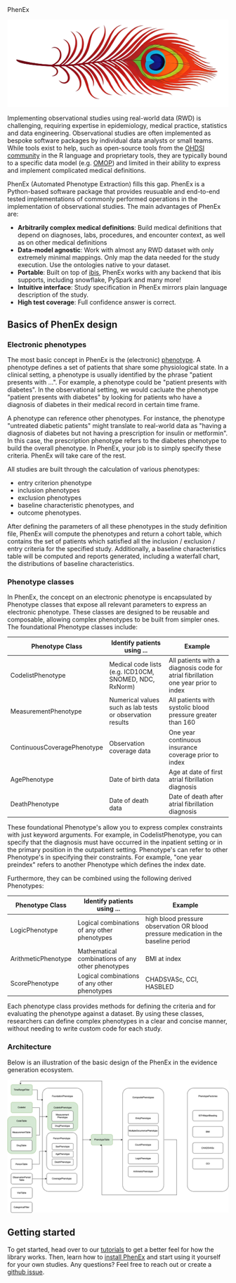 <div id="main_title" class="my-class">
PhenEx
</div>

![Alt text](assets/phenex_feather_horizontal.png)

Implementing observational studies using real-world data (RWD) is challenging, requiring expertise in epidemiology, medical practice, statistics and data engineering. Observational studies are often implemented as bespoke software packages by individual data analysts or small teams. While tools exist to help, such as open-source tools from the [OHDSI community](https://ohdsi.github.io/Hades/) in the R language and proprietary tools, they are typically bound to a specific data model (e.g. [OMOP](https://ohdsi.github.io/CommonDataModel/cdm54.html)) and limited in their ability to express and implement complicated medical definitions.

PhenEx (Automated Phenotype Extraction) fills this gap. PhenEx is a Python-based software package that provides reusuable and end-to-end tested implementations of commonly performed operations in the implementation of observational studies. The main advantages of PhenEx are:

- **Arbitrarily complex medical definitions**: Build medical definitions that depend on diagnoses, labs, procedures, and encounter context, as well as on other medical definitions
- **Data-model agnostic**: Work with almost any RWD dataset with only extremely minimal mappings. Only map the data needed for the study execution. Use the ontologies native to your dataset.
- **Portable**: Built on top of [ibis](https://ibis-project.org/), PhenEx works with any backend that ibis supports, including snowflake, PySpark and many more!
- **Intuitive interface**: Study specification in PhenEx mirrors plain language description of the study.
- **High test coverage**: Full confidence answer is correct.

## Basics of PhenEx design

### Electronic phenotypes

The most basic concept in PhenEx is the (electronic) [phenotype](https://rethinkingclinicaltrials.org/chapters/conduct/electronic-health-records-based-phenotyping/electronic-health-records-based-phenotyping-introduction/). A phenotype defines a set of patients that share some physiological state. In a clinical setting, a phenotype is usually identified by the phrase "patient presents with ...". For example, a phenotype could be "patient presents with diabetes". In the observational setting, we would cacluate the phenotype "patient presents with diabetes" by looking for patients who have a diagnosis of diabetes in their medical record in certain time frame.

A phenotype can reference other phenotypes. For instance, the phenotype "untreated diabetic patients" might translate to real-world data as "having a diagnosis of diabetes but not having a prescription for insulin or metformin". In this case, the prescription phenotype refers to the diabetes phenotype to build the overall phenotype. In PhenEx, your job is to simply specify these criteria. PhenEx will take care of the rest.

All studies are built through the calculation of various phenotypes:

- entry criterion phenotype
- inclusion phenotypes
- exclusion phenotypes
- baseline characteristic phenotypes, and
- outcome phenotypes.

After defining the parameters of all these phenotypes in the study definition file, PhenEx will compute the phenotypes and return a cohort table, which contains the set of patients which satisfied all the inclusion / exclusion / entry criteria for the specified study. Additionally, a baseline characteristics table will be computed and reports generated, including a waterfall chart, the distributions of baseline characteristics.

### Phenotype classes

In PhenEx, the concept on an electronic phenotype is encapsulated by Phenotype classes that expose all relevant parameters to express an electronic phenotype. These classes are designed to be reusable and composable, allowing complex phenotypes to be built from simpler ones. The foundational Phenotype classes include:

| Phenotype Class             | Identify patients using ...                               | Example                                                                            |
| --------------------------- | --------------------------------------------------------- | ---------------------------------------------------------------------------------- |
| CodelistPhenotype           | Medical code lists (e.g. ICD10CM, SNOMED, NDC, RxNorm)    | All patients with a diagnosis code for atrial fibrillation one year prior to index |
| MeasurementPhenotype        | Numerical values such as lab tests or observation results | All patients with systolic blood pressure greater than 160                         |
| ContinuousCoveragePhenotype | Observation coverage data                                 | One year continuous insurance coverage prior to index                              |
| AgePhenotype                | Date of birth data                                        | Age at date of first atrial fibrillation diagnosis                                 |
| DeathPhenotype              | Date of death data                                        | Date of death after atrial fibrillation diagnosis                                  |

These foundational Phenotype's allow you to express complex constraints with just keyword arguments. For example, in CodelistPhenotype, you can specify that the diagnosis must have occurred in the inpatient setting or in the primary position in the outpatient setting. Phenotype's can refer to other Phenotype's in specifying their constraints. For example, "one year preindex" refers to another Phenotype which defines the index date.

Furthermore, they can be combined using the following derived Phenotypes:

| Phenotype Class     | Identify patients using ...                       | Example                                                                             |
| ------------------- | ------------------------------------------------- | ----------------------------------------------------------------------------------- |
| LogicPhenotype      | Logical combinations of any other phenotypes      | high blood pressure observation OR blood pressure medication in the baseline period |
| ArithmeticPhenotype | Mathematical combinations of any other phenotypes | BMI at index                                                                        |
| ScorePhenotype      | Logical combinations of any other phenotypes      | CHADSVASc, CCI, HASBLED                                                             |

Each phenotype class provides methods for defining the criteria and for evaluating the phenotype against a dataset. By using these classes, researchers can define complex phenotypes in a clear and concise manner, without needing to write custom code for each study.

### Architecture

Below is an illustration of the basic design of the PhenEx in the evidence generation ecosystem.

![Architecture](assets/architecture.png)

## Getting started

To get started, head over to our [tutorials](tutorials.md) to get a better feel for how the library works. Then, learn how to [install PhenEx](installation.md) and start using it yourself for your own studies. Any questions? Feel free to reach out or create a [github issue](https://github.com/Bayer-Group/PhenEx/issues).
